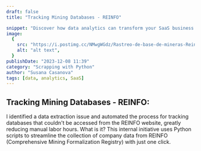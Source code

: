 ```yaml
---
draft: false
title: "Tracking Mining Databases - REINFO"

snippet: "Discover how data analytics can transform your SaaS business and drive growth."
image:
  {
    src: "https://i.postimg.cc/NMwgWGdz/Rastreo-de-base-de-mineras-Reinfo.png",
    alt: "alt text",
  }
publishDate: "2023-12-08 11:39"
category: "Scrapping with Python"
author: "Susana Casanova"
tags: [data, analytics, SaaS]
---
```


## Tracking Mining Databases - REINFO:

I identified a data extraction issue and automated the process for tracking databases that couldn't be accessed from the REINFO website, greatly reducing manual labor hours. 
What is it? 
This internal initiative uses Python scripts to streamline the collection of company data from REINFO (Comprehensive Mining Formalization Registry) with just one click.

